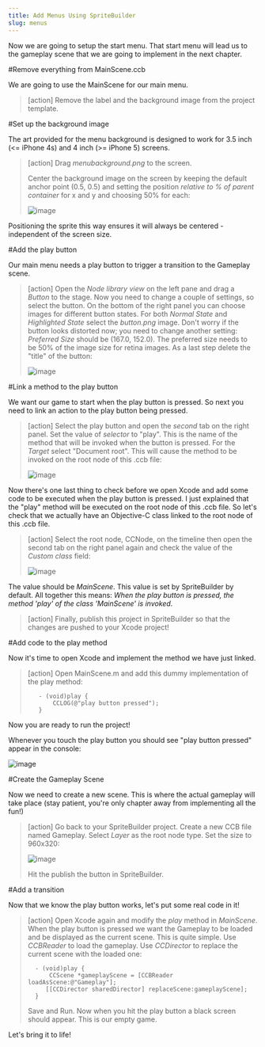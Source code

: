 ```yaml
---
title: Add Menus Using SpriteBuilder
slug: menus
---
```


Now we are going to setup the start menu. That start menu will lead us to the gameplay scene that we are going to implement in the next chapter.

#Remove everything from MainScene.ccb

We are going to use the MainScene for our main menu.

> [action]
> Remove the label and the background image from the project template.

#Set up the background image

The art provided for the menu background is designed to work for 3.5 inch (<= iPhone 4s) and 4 inch (>= iPhone 5) screens.

> [action]
> Drag *menubackground.png* to the screen.
>
> Center the background image on the screen by keeping the default anchor point (0.5, 0.5) and setting the position *relative to % of parent container* for x and y and choosing 50% for each:
>
> ![image](https://s3.amazonaws.com/mgwu-misc/Spritebuilder+Tutorial/Spritebuilder_Center_Image.png)

Positioning the sprite this way ensures it will always be centered - independent of the screen size.

#Add the play button

Our main menu needs a play button to trigger a transition to the Gameplay scene.

> [action]
> Open the *Node library view* on the left pane and drag a *Button* to the stage. Now you need to change a couple of settings, so select the button. On the bottom of the right panel you can choose images for different button states. For both *Normal State* and *Highlighted State* select the *button.png* image. Don't worry if the button looks distorted now; you need to change another setting: *Preferred Size* should be (167.0, 152.0). The preferred size needs to be 50% of the image size for retina images. As a last step delete the "title" of the button:
>
> ![image](https://s3.amazonaws.com/mgwu-misc/Spritebuilder+Tutorial/Spritebuilder_setupButton.png)

#Link a method to the play button

We want our game to start when the play button is pressed. So next you need to link an action to the play button being pressed.

> [action]
> Select the play button and open the *second* tab on the right panel. Set the value of *selector* to "play". This is the name of the method that will be invoked when the button is pressed. For the *Target* select "Document root". This will cause the method to be invoked on the root node of this .ccb file:
>
> ![image](https://s3.amazonaws.com/mgwu-misc/Spritebuilder+Tutorial/Spritebuilder_CodeConnection_Menu.png)

Now there's one last thing to check before we open Xcode and add some code to be executed when the play button is pressed. I just explained that the "play" method will be executed on the root node of this .ccb file. So let's check that we actually have an Objective-C class linked to the root node of this .ccb file.

> [action]
> Select the root node, CCNode, on the timeline then open the second tab on the right panel again and check the value of the *Custom class* field:
>
> ![image](https://s3.amazonaws.com/mgwu-misc/Spritebuilder+Tutorial/Spritebuilder_Custom_Class_2.png)

The value should be *MainScene*. This value is set by SpriteBuilder by default. All together this means: *When the play button is pressed, the method 'play' of the class 'MainScene' is invoked.*

> [action]
> Finally, publish this project in SpriteBuilder so that the changes are pushed to your Xcode project!

#Add code to the play method

Now it's time to open Xcode and implement the method we have just linked.

> [action]
> Open MainScene.m and add this dummy implementation of the play method:
>
>        - (void)play {
>            CCLOG(@"play button pressed");
>        }

Now you are ready to run the project!

Whenever you touch the play button you should see "play button pressed" appear in the console:

![image](https://s3.amazonaws.com/mgwu-misc/Spritebuilder+Tutorial/PlayButton.gif)

#Create the Gameplay Scene

Now we need to create a new scene. This is where the actual gameplay will take place (stay patient, you're only chapter away from implementing all the fun!)

> [action]
> Go back to your SpriteBuilder project. Create a new CCB file named Gameplay. Select *Layer* as the root node type. Set the size to 960x320:
>
> ![image](https://s3.amazonaws.com/mgwu-misc/Spritebuilder+Tutorial/Spritebuilder_Gameplay_Scene.png)
>
> Hit the publish the button in SpriteBuilder.

#Add a transition

Now that we know the play button works, let's put some real code in it!

> [action]
> Open Xcode again and modify the *play* method in *MainScene*. When the play button is pressed we want the Gameplay to be loaded and be displayed as the current scene. This is quite simple. Use *CCBReader* to load the gameplay. Use *CCDirector* to replace the current scene with the loaded one:
>
>       - (void)play {
>           CCScene *gameplayScene = [CCBReader loadAsScene:@"Gameplay"];
>          [[CCDirector sharedDirector] replaceScene:gameplayScene];
>       }
>
> Save and Run. Now when you hit the play button a black screen should appear. This is our empty game.

Let's bring it to life!
